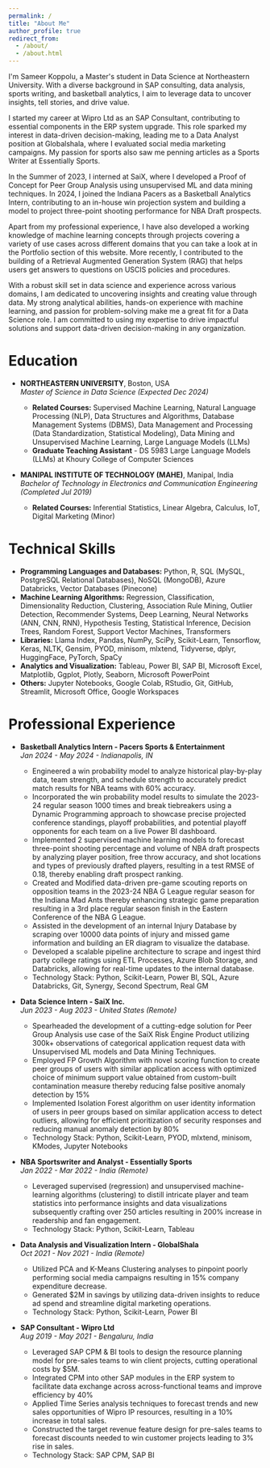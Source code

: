 ```yaml
---
permalink: /
title: "About Me"
author_profile: true
redirect_from: 
  - /about/
  - /about.html
---
```


I'm Sameer Koppolu, a Master's student in Data Science at Northeastern University. With a diverse background in SAP consulting, data analysis, sports writing, and basketball analytics, I aim to leverage data to uncover insights, tell stories, and drive value.

I started my career at Wipro Ltd as an SAP Consultant, contributing to essential components in the ERP system upgrade. This role sparked my interest in data-driven decision-making, leading me to a Data Analyst position at Globalshala, where I evaluated social media marketing campaigns. My passion for sports also saw me penning articles as a Sports Writer at Essentially Sports.

In the Summer of 2023, I interned at SaiX, where I developed a Proof of Concept for Peer Group Analysis using unsupervised ML and data mining techniques. In 2024, I joined the Indiana Pacers as a Basketball Analytics Intern, contributing to an in-house win projection system and building a model to project three-point shooting performance for NBA Draft prospects.

Apart from my professional experience, I have also developed a working knowledge of machine learning concepts through projects covering a variety of use cases across different domains that you can take a look at in the Portfolio section of this website. More recently, I contributed to the building of a Retrieval Augmented Generation System (RAG) that helps users get answers to questions on USCIS policies and procedures.

With a robust skill set in data science and experience across various domains, I am dedicated to uncovering insights and creating value through data. My strong analytical abilities, hands-on experience with machine learning, and passion for problem-solving make me a great fit for a Data Science role. I am committed to using my expertise to drive impactful solutions and support data-driven decision-making in any organization.

Education
======
* **NORTHEASTERN UNIVERSITY**, Boston, USA  
  *Master of Science in Data Science (Expected Dec 2024)*  
  * **Related Courses:** Supervised Machine Learning, Natural Language Processing (NLP), Data Structures and Algorithms, Database Management Systems (DBMS), Data Management and Processing (Data   Standardization, Statistical Modeling), Data Mining and Unsupervised Machine Learning, Large Language Models (LLMs)  
  * **Graduate Teaching Assistant** - DS 5983 Large Language Models (LLMs) at Khoury College of Computer Sciences
    
* **MANIPAL INSTITUTE OF TECHNOLOGY (MAHE)**, Manipal, India  
  *Bachelor of Technology in Electronics and Communication Engineering (Completed Jul 2019)*  
  * **Related Courses:** Inferential Statistics, Linear Algebra, Calculus, IoT, Digital Marketing (Minor)

Technical Skills
======
* **Programming Languages and Databases:** Python, R, SQL (MySQL, PostgreSQL Relational Databases), NoSQL (MongoDB), Azure Databricks, Vector Databases (Pinecone)
* **Machine Learning Algorithms:** Regression, Classification, Dimensionality Reduction, Clustering, Association Rule Mining, Outlier Detection, Recommender Systems, Deep Learning, Neural Networks (ANN, CNN, RNN), Hypothesis Testing, Statistical Inference, Decision Trees, Random Forest, Support Vector Machines, Transformers
* **Libraries:** Llama Index, Pandas, NumPy, SciPy, Scikit-Learn, Tensorflow, Keras, NLTK, Gensim, PYOD, minisom, mlxtend, Tidyverse, dplyr, HuggingFace, PyTorch, SpaCy
* **Analytics and Visualization:** Tableau, Power BI, SAP BI, Microsoft Excel, Matplotlib, Ggplot, Plotly, Seaborn, Microsoft PowerPoint
* **Others:** Jupyter Notebooks, Google Colab, RStudio, Git, GitHub, Streamlit, Microsoft Office, Google Workspaces

Professional Experience
======
* **Basketball Analytics Intern - Pacers Sports & Entertainment**  
  *Jan 2024 - May 2024 - Indianapolis, IN*
  * Engineered a win probability model to analyze historical play-by-play data, team strength, and schedule strength to accurately predict match results for NBA teams with 60% accuracy.
  * Incorporated the win probability model results to simulate the 2023-24 regular season 1000 times and break tiebreakers using a Dynamic Programming approach to showcase precise projected conference standings, playoff probabilities, and potential playoff opponents for each team on a live Power BI dashboard.
  * Implemented 2 supervised machine learning models to forecast three-point shooting percentage and volume of NBA draft prospects by analyzing player position, free throw accuracy, and shot locations and types of previously drafted players, resulting in a test RMSE of 0.18, thereby enabling draft prospect ranking.
  * Created and Modified data-driven pre-game scouting reports on opposition teams in the 2023-24 NBA G League regular season for the Indiana Mad Ants thereby enhancing strategic game preparation resulting in a 3rd place regular season finish in the Eastern Conference of the NBA G League.
  * Assisted in the development of an internal Injury Database by scraping over 10000 data points of injury and missed game information and building an ER diagram to visualize the database.
  * Developed a scalable pipeline architecture to scrape and ingest third party college ratings using ETL Processes, Azure Blob Storage, and Databricks, allowing for real-time updates to the internal database.
  * Technology Stack: Python, Scikit-Learn, Power BI, SQL, Azure Databricks, Git, Synergy, Second Spectrum, Real GM

* **Data Science Intern - SaiX Inc.**  
  *Jun 2023 - Aug 2023 - United States (Remote)*
  * Spearheaded the development of a cutting-edge solution for Peer Group Analysis use case of the SaiX Risk Engine Product utilizing 300k+ observations of categorical application request data with Unsupervised ML models and Data Mining Techniques.
  * Employed FP Growth Algorithm with novel scoring function to create peer groups of users with similar application access with optimized choice of minimum support value obtained from custom-built contamination measure thereby reducing false positive anomaly detection by 15%
  * Implemented Isolation Forest algorithm on user identity information of users in peer groups based on similar application access to detect outliers, allowing for efficient prioritization of security responses and reducing manual anomaly detection by 80%
  * Technology Stack: Python, Scikit-Learn, PYOD, mlxtend, minisom, KModes, Jupyter Notebooks

* **NBA Sportswriter and Analyst - Essentially Sports**  
  *Jan 2022 - Mar 2022 - India (Remote)*
  * Leveraged supervised (regression) and unsupervised machine-learning algorithms (clustering) to distill intricate player and team statistics into performance insights and data visualizations subsequently crafting over 250 articles resulting in 200% increase in readership and fan engagement.
  * Technology Stack: Python, Scikit-Learn, Tableau
  
* **Data Analysis and Visualization Intern - GlobalShala**  
  *Oct 2021 - Nov 2021 - India (Remote)*
  * Utilized PCA and K-Means Clustering analyses to pinpoint poorly performing social media campaigns resulting in 15% company expenditure decrease.
  * Generated $2M in savings by utilizing data-driven insights to reduce ad spend and streamline digital marketing operations.
  * Technology Stack: Python, Scikit-Learn, Power BI

* **SAP Consultant - Wipro Ltd**  
  *Aug 2019 - May 2021 - Bengaluru, India*
  * Leveraged SAP CPM & BI tools to design the resource planning model for pre-sales teams to win client projects, cutting operational costs by $5M.
  * Integrated CPM into other SAP modules in the ERP system to facilitate data exchange across across-functional teams and improve efficiency by 40%
  * Applied Time Series analysis techniques to forecast trends and new sales opportunities of Wipro IP resources, resulting in a 10% increase in total sales.
  * Constructed the target revenue feature design for pre-sales teams to forecast discounts needed to win customer projects leading to 3% rise in sales.
  * Technology Stack: SAP CPM, SAP BI

